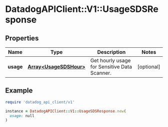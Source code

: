 # DatadogAPIClient::V1::UsageSDSResponse

## Properties

| Name      | Type                                             | Description                                  | Notes      |
| --------- | ------------------------------------------------ | -------------------------------------------- | ---------- |
| **usage** | [**Array&lt;UsageSDSHour&gt;**](UsageSDSHour.md) | Get hourly usage for Sensitive Data Scanner. | [optional] |

## Example

```ruby
require 'datadog_api_client/v1'

instance = DatadogAPIClient::V1::UsageSDSResponse.new(
  usage: null
)
```
